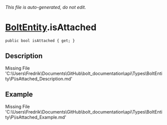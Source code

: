 *This file is auto-generated, do not edit.*

# [BoltEntity](Types/BoltEntity.md).isAttached
`public bool isAttached { get; }`
## Description
Missing File 'C:\Users\Fredrik\Documents\GitHub\bolt_documentation\api\Types\BoltEntity\P\isAttached_Description.md'
## Example
Missing File 'C:\Users\Fredrik\Documents\GitHub\bolt_documentation\api\Types\BoltEntity\P\isAttached_Example.md'
